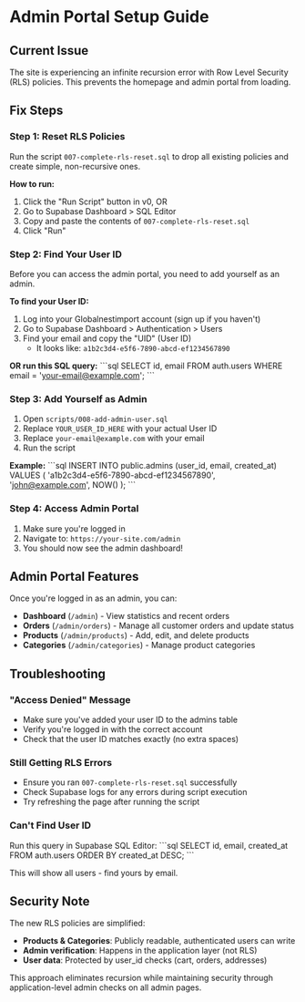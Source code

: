 # Admin Portal Setup Guide

## Current Issue
The site is experiencing an infinite recursion error with Row Level Security (RLS) policies. This prevents the homepage and admin portal from loading.

## Fix Steps

### Step 1: Reset RLS Policies
Run the script `007-complete-rls-reset.sql` to drop all existing policies and create simple, non-recursive ones.

**How to run:**
1. Click the "Run Script" button in v0, OR
2. Go to Supabase Dashboard > SQL Editor
3. Copy and paste the contents of `007-complete-rls-reset.sql`
4. Click "Run"

### Step 2: Find Your User ID
Before you can access the admin portal, you need to add yourself as an admin.

**To find your User ID:**
1. Log into your Globalnestimport account (sign up if you haven't)
2. Go to Supabase Dashboard > Authentication > Users
3. Find your email and copy the "UID" (User ID)
   - It looks like: `a1b2c3d4-e5f6-7890-abcd-ef1234567890`

**OR run this SQL query:**
\`\`\`sql
SELECT id, email FROM auth.users WHERE email = 'your-email@example.com';
\`\`\`

### Step 3: Add Yourself as Admin
1. Open `scripts/008-add-admin-user.sql`
2. Replace `YOUR_USER_ID_HERE` with your actual User ID
3. Replace `your-email@example.com` with your email
4. Run the script

**Example:**
\`\`\`sql
INSERT INTO public.admins (user_id, email, created_at)
VALUES (
  'a1b2c3d4-e5f6-7890-abcd-ef1234567890',
  'john@example.com',
  NOW()
);
\`\`\`

### Step 4: Access Admin Portal
1. Make sure you're logged in
2. Navigate to: `https://your-site.com/admin`
3. You should now see the admin dashboard!

## Admin Portal Features

Once you're logged in as an admin, you can:

- **Dashboard** (`/admin`) - View statistics and recent orders
- **Orders** (`/admin/orders`) - Manage all customer orders and update status
- **Products** (`/admin/products`) - Add, edit, and delete products
- **Categories** (`/admin/categories`) - Manage product categories

## Troubleshooting

### "Access Denied" Message
- Make sure you've added your user ID to the admins table
- Verify you're logged in with the correct account
- Check that the user ID matches exactly (no extra spaces)

### Still Getting RLS Errors
- Ensure you ran `007-complete-rls-reset.sql` successfully
- Check Supabase logs for any errors during script execution
- Try refreshing the page after running the script

### Can't Find User ID
Run this query in Supabase SQL Editor:
\`\`\`sql
SELECT id, email, created_at FROM auth.users ORDER BY created_at DESC;
\`\`\`

This will show all users - find yours by email.

## Security Note

The new RLS policies are simplified:
- **Products & Categories**: Publicly readable, authenticated users can write
- **Admin verification**: Happens in the application layer (not RLS)
- **User data**: Protected by user_id checks (cart, orders, addresses)

This approach eliminates recursion while maintaining security through application-level admin checks on all admin pages.

